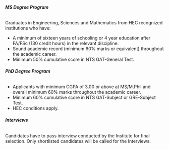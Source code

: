 ###### **MS Degree Program**
Graduates in Engineering, Sciences and Mathematics from HEC recognized institutions who have:
  * A minimum of sixteen years of schooling or 4 year education after FA/FSc (130 credit hours) in the relevant discipline.
  * Sound academic record (minimum 60% marks or equivalent) throughout the academic career.
  * Minimum 50% cumulative score in NTS GAT-General Test.


###### **PhD Degree Program**
  * Applicants with minimum CGPA of 3.00 or above at MS/M.Phil and overall minimum 60% marks throughout the academic career.
  * Minimum 60% cumulative score in NTS GAT-Subject or GRE-Subject Test.
  * HEC conditions apply.


###### **_Interviews_**
Candidates have to pass interview conducted by the Institute for final selection. Only shortlisted candidates will be called for the Interviews.
